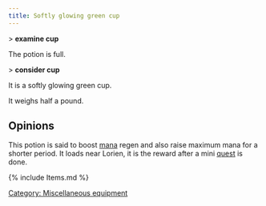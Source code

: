 ```yaml
---
title: Softly glowing green cup
---
```


\> **examine cup**

The potion is full.

\> **consider cup**

It is a softly glowing green cup.

It weighs half a pound.

## Opinions

This potion is said to boost [mana](mana "wikilink") regen and also
raise maximum mana for a shorter period. It loads near Lorien, it is the
reward after a mini [quest](quest "wikilink") is done.

{% include Items.md %}

[Category: Miscellaneous
equipment](Category:_Miscellaneous_equipment "wikilink")